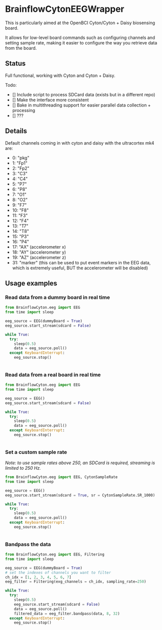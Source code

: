 # BrainflowCytonEEGWrapper

This is particularly aimed at the OpenBCI Cyton/Cyton + Daisy biosensing board.

It allows for low-level board commands such as configuring channels and setting sample rate, making it easier to configure the way you retrieve data from the board.

## Status

Full functional, working with Cyton and Cyton + Daisy.

Todo:
- [] Include script to process SDCard data (exists but in a different repo)
- [] Make the interface more consistent
- [] Bake in multithreading support for easier parallel data collection + processing
- [] ???

## Details

Default channels coming in with cyton and daisy with the ultracortex mk4 are:

- 0: "pkg"
- 1: "Fp1"
- 2: "Fp2"
- 3: "C3"
- 4: "C4"
- 5: "P7"
- 6: "P8"
- 7: "O1"
- 8: "O2"
- 9: "F7"
- 10: "F8"
- 11: "F3"
- 12: "F4"
- 13: "T7"
- 14: "T8"
- 15: "P3"
- 16: "P4"
- 17: "AX" (accelerometer x)
- 18: "AY" (accelerometer y)
- 19: "AZ" (accelerometer z)
- 31: "marker" (this can be used to put event markers in the EEG data, which is extremely useful, BUT the accelerometer will be disabled)

## Usage examples

### Read data from a dummy board in real time

```python
from BrainflowCyton.eeg import EEG
from time import sleep

eeg_source = EEG(dummyBoard = True)
eeg_source.start_stream(sdcard = False)

while True:
  try:
    sleep(0.5)
    data = eeg_source.poll()
  except KeyboardInterrupt:
    eeg_source.stop()
  
```

### Read data from a real board in real time

```python
from BrainflowCyton.eeg import EEG
from time import sleep

eeg_source = EEG()
eeg_source.start_stream(sdcard = False)

while True:
  try:
    sleep(0.5)
    data = eeg_source.poll()
  except KeyboardInterrupt:
    eeg_source.stop()
  
```

### Set a custom sample rate

*Note: to use sample rates above 250, an SDCard is required, streaming is limited to 250 Hz.*

```python
from BrainflowCyton.eeg import EEG, CytonSampleRate
from time import sleep

eeg_source = EEG()
eeg_source.start_stream(sdcard = True, sr = CytonSampleRate.SR_1000)

while True:
  try:
    sleep(0.5)
    data = eeg_source.poll()
  except KeyboardInterrupt:
    eeg_source.stop()
  
```

### Bandpass the data

```python
from BrainflowCyton.eeg import EEG, Filtering
from time import sleep

eeg_source = EEG(dummyBoard = True)
# set the indexes of channels you want to filter
ch_idx = [1, 2, 3, 4, 5, 6, 7]
eeg_filter = Filtering(exg_channels = ch_idx, sampling_rate=250)

while True:
  try:
    sleep(0.5)
    eeg_source.start_stream(sdcard = False)
    data = eeg_source.poll()
    filtered_data = eeg_filter.bandpass(data, 8, 32)
  except KeyboardInterrupt:
    eeg_source.stop()
  
```
